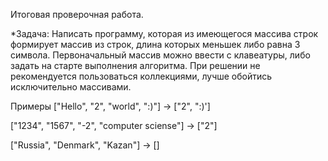 Итоговая проверочная работа.

*Задача: Написать программу, которая из имеющегося массива строк формирует массив из строк, длина которых меньшек либо равна 3 символа. Первоначальный массив можно ввести с клавеатуры, либо задать на старте выполнения алгоритма. При решении не рекомендуется пользоваться коллекциями, лучше обойтись исключительно массивами.

Примеры ["Hello", "2", "world", ":)"] -> ["2", ":)']

["1234", "1567", "-2", "computer sciense"] -> ["2"]

["Russia", "Denmark", "Kazan"] -> []